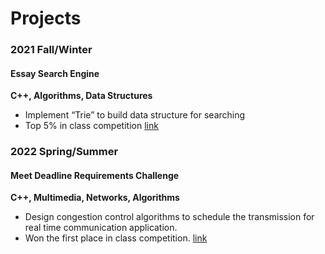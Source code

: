 # Projects

### 2021 Fall/Winter
#### Essay Search Engine
**C++, Algorithms, Data Structures**
* Implement “Trie” to build data structure for searching
* Top 5% in class competition
[link](https://github.com/tunyuanchang/Projects/tree/main/EssaySearchEngine)

### 2022 Spring/Summer
#### Meet Deadline Requirements Challenge
**C++, Multimedia, Networks, Algorithms**
* Design congestion control algorithms to schedule the transmission for real time communication application.
* Won the first place in class competition.
[link](https://github.com/tunyuanchang/Projects/tree/main/MeetDeadlineRequirementsChallenge)
